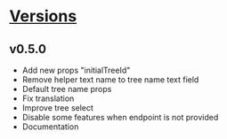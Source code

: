 # [Versions](https://github.com/Tracktor/treege/releases)

## v0.5.0
- Add new props "initialTreeId"
- Remove helper text name to tree name text field
- Default tree name props
- Fix translation
- Improve tree select
- Disable some features when endpoint is not provided
- Documentation
